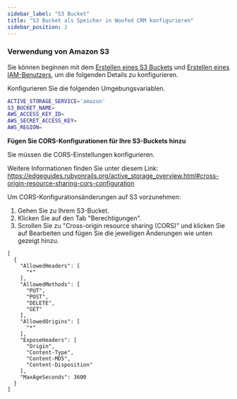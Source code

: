 ```yaml
---
sidebar_label: "S3 Bucket"
title: "S3 Bucket als Speicher in Woofed CRM konfigurieren"
sidebar_position: 2
---
```


### Verwendung von Amazon S3

Sie können beginnen mit dem [Erstellen eines S3 Buckets](https://docs.aws.amazon.com/AmazonS3/latest/gsg/CreatingABucket.html) und [Erstellen eines IAM-Benutzers](https://docs.aws.amazon.com/IAM/latest/UserGuide/id_users_create.html), um die folgenden Details zu konfigurieren.

Konfigurieren Sie die folgenden Umgebungsvariablen.

```bash
ACTIVE_STORAGE_SERVICE='amazon'
S3_BUCKET_NAME=
AWS_ACCESS_KEY_ID=
AWS_SECRET_ACCESS_KEY=
AWS_REGION=
```

**Fügen Sie CORS-Konfigurationen für Ihre S3-Buckets hinzu**

Sie müssen die CORS-Einstellungen konfigurieren.

Weitere Informationen finden Sie unter diesem Link: https://edgeguides.rubyonrails.org/active_storage_overview.html#cross-origin-resource-sharing-cors-configuration

Um CORS-Konfigurationsänderungen auf S3 vorzunehmen:

1. Gehen Sie zu Ihrem S3-Bucket.
2. Klicken Sie auf den Tab "Berechtigungen".
3. Scrollen Sie zu "Cross-origin resource sharing (CORS)" und klicken Sie auf Bearbeiten und fügen Sie die jeweiligen Änderungen wie unten gezeigt hinzu.

```
[
  {
    "AllowedHeaders": [
      "*"
    ],
    "AllowedMethods": [
      "PUT",
      "POST",
      "DELETE",
      "GET"
    ],
    "AllowedOrigins": [
      "*"
    ],
    "ExposeHeaders": [
      "Origin",
      "Content-Type",
      "Content-MD5",
      "Content-Disposition"
    ],
    "MaxAgeSeconds": 3600
  }
]
```
